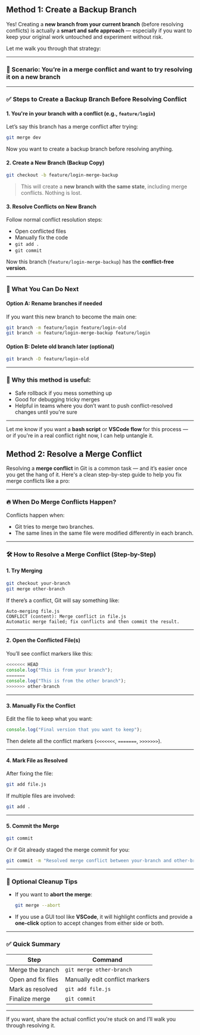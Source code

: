 
## Method 1: Create a Backup Branch
Yes! Creating a **new branch from your current branch** (before resolving conflicts) is actually a **smart and safe approach** — especially if you want to keep your original work untouched and experiment without risk.

Let me walk you through that strategy:

---

### 🧪 Scenario: You’re in a merge conflict and want to try resolving it on a new branch

---

### ✅ **Steps to Create a Backup Branch Before Resolving Conflict**

#### 1. **You're in your branch with a conflict (e.g., `feature/login`)**

Let’s say this branch has a merge conflict after trying:
```bash
git merge dev
```

Now you want to create a backup branch before resolving anything.

#### 2. **Create a New Branch (Backup Copy)**
```bash
git checkout -b feature/login-merge-backup
```

> This will create a **new branch with the same state**, including merge conflicts. Nothing is lost.

#### 3. **Resolve Conflicts on New Branch**
Follow normal conflict resolution steps:
- Open conflicted files
- Manually fix the code
- `git add .`
- `git commit`

Now this branch (`feature/login-merge-backup`) has the **conflict-free version**.

---

### 🧹 What You Can Do Next

#### Option A: Rename branches if needed
If you want this new branch to become the main one:
```bash
git branch -m feature/login feature/login-old
git branch -m feature/login-merge-backup feature/login
```

#### Option B: Delete old branch later (optional)
```bash
git branch -D feature/login-old
```

---

### 🎯 Why this method is useful:
- Safe rollback if you mess something up
- Good for debugging tricky merges
- Helpful in teams where you don’t want to push conflict-resolved changes until you're sure

---

Let me know if you want a **bash script** or **VSCode flow** for this process — or if you're in a real conflict right now, I can help untangle it.

## Method 2: Resolve a Merge Conflict 
Resolving a **merge conflict** in Git is a common task — and it’s easier once you get the hang of it. Here's a clean step-by-step guide to help you fix merge conflicts like a pro:

---

### 🔥 **When Do Merge Conflicts Happen?**
Conflicts happen when:
- Git tries to merge two branches.
- The same lines in the same file were modified differently in each branch.

---

### 🛠️ **How to Resolve a Merge Conflict (Step-by-Step)**

#### 1. **Try Merging**
```bash
git checkout your-branch
git merge other-branch
```

If there’s a conflict, Git will say something like:
```
Auto-merging file.js
CONFLICT (content): Merge conflict in file.js
Automatic merge failed; fix conflicts and then commit the result.
```

---

#### 2. **Open the Conflicted File(s)**
You’ll see conflict markers like this:

```js
<<<<<<< HEAD
console.log("This is from your branch");
=======
console.log("This is from the other branch");
>>>>>>> other-branch
```

---

#### 3. **Manually Fix the Conflict**
Edit the file to keep what you want:

```js
console.log("Final version that you want to keep");
```

Then delete all the conflict markers (`<<<<<<<`, `=======`, `>>>>>>>`).

---

#### 4. **Mark File as Resolved**
After fixing the file:
```bash
git add file.js
```

If multiple files are involved:
```bash
git add .
```

---

#### 5. **Commit the Merge**
```bash
git commit
```

Or if Git already staged the merge commit for you:
```bash
git commit -m "Resolved merge conflict between your-branch and other-branch"
```

---

### 🧼 Optional Cleanup Tips

- If you want to **abort the merge**:
  ```bash
  git merge --abort
  ```

- If you use a GUI tool like **VSCode**, it will highlight conflicts and provide a **one-click** option to accept changes from either side or both.

---

### ✅ Quick Summary

| Step | Command |
|------|---------|
| Merge the branch | `git merge other-branch` |
| Open and fix files | Manually edit conflict markers |
| Mark as resolved | `git add file.js` |
| Finalize merge | `git commit` |

---

If you want, share the actual conflict you're stuck on and I’ll walk you through resolving it.